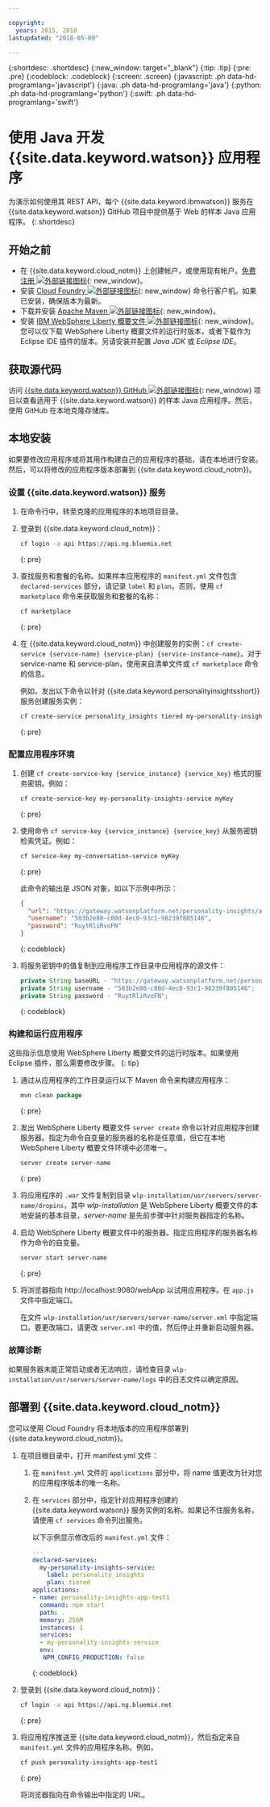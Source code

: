 ```yaml
---

copyright:
  years: 2015, 2018
lastupdated: "2018-05-09"

---
```


{:shortdesc: .shortdesc}
{:new_window: target="_blank"}
{:tip: .tip}
{:pre: .pre}
{:codeblock: .codeblock}
{:screen: .screen}
{:javascript: .ph data-hd-programlang='javascript'}
{:java: .ph data-hd-programlang='java'}
{:python: .ph data-hd-programlang='python'}
{:swift: .ph data-hd-programlang='swift'}

# 使用 Java 开发 {{site.data.keyword.watson}} 应用程序

为演示如何使用其 REST API，每个 {{site.data.keyword.ibmwatson}} 服务在 {{site.data.keyword.watson}} GitHub 项目中提供基于 Web 的样本 Java 应用程序。
{: shortdesc}

## 开始之前

- 在 {{site.data.keyword.cloud_notm}} 上创建帐户，或使用现有帐户。[免费注册 ![外部链接图标](../../icons/launch-glyph.svg "外部链接图标")](https://{DomainName}/registration/?target=/catalog/%3fcategory=watson){: new_window}。
- 安装 [Cloud Foundry ![外部链接图标](../../icons/launch-glyph.svg "外部链接图标")](https://github.com/cloudfoundry/cli#downloads){: new_window} 命令行客户机。如果已安装，确保版本为最新。
- 下载并安装 [Apache Maven ![外部链接图标](../../icons/launch-glyph.svg "外部链接图标")](https://maven.apache.org/download.cgi){: new_window}。
- 安装 [IBM WebSphere Liberty 概要文件 ![外部链接图标](../../icons/launch-glyph.svg "外部链接图标")](https://developer.ibm.com/wasdev/downloads/){: new_window}。您可以仅下载 WebSphere Liberty 概要文件的运行时版本，或者下载作为 Eclipse IDE 插件的版本。另请安装并配置 *Java JDK* 或 *Eclipse IDE*。

## 获取源代码
访问 [{{site.data.keyword.watson}} GitHub ![外部链接图标](../../icons/launch-glyph.svg "外部链接图标")](https://github.com/watson-developer-cloud){: new_window} 项目以查看适用于 {{site.data.keyword.watson}} 的样本 Java 应用程序。然后，使用 GitHub 在本地克隆存储库。

## 本地安装
如果要修改应用程序或将其用作构建自己的应用程序的基础，请在本地进行安装。然后，可以将修改的应用程序版本部署到 {{site.data.keyword.cloud_notm}}。

### 设置 {{site.data.keyword.watson}} 服务

1.  在命令行中，转至克隆的应用程序的本地项目目录。
1.  登录到 {{site.data.keyword.cloud_notm}}：

    ```bash
    cf login -a api https://api.ng.bluemix.net
    ```
    {: pre}

1.  查找服务和套餐的名称。如果样本应用程序的 `manifest.yml` 文件包含 `declared-services` 部分，请记录 `label` 和 `plan`。否则，使用 `cf marketplace` 命令来获取服务和套餐的名称：

    ```bash
    cf marketplace
    ```
    {: pre}

1.  在 {{site.data.keyword.cloud_notm}} 中创建服务的实例：`cf create-service {service-name} {service-plan} {service-instance-name}`。对于 service-name 和 service-plan，使用来自清单文件或 `cf marketplace` 命令的信息。

    例如，发出以下命令以针对 {{site.data.keyword.personalityinsightsshort}} 服务创建服务实例：

    ```bash
    cf create-service personality_insights tiered my-personality-insights-service
    ```
    {: pre}

### 配置应用程序环境

1.  创建 `cf create-service-key {service_instance} {service_key}` 格式的服务密钥。例如：


    ```bash
    cf create-service-key my-personality-insights-service myKey
    ```
    {: pre}

1.  使用命令 `cf service-key {service_instance} {service_key}` 从服务密钥检索凭证。例如：


    ```bash
    cf service-key my-conversation-service myKey
    ```
    {: pre}

    此命令的输出是 JSON 对象，如以下示例中所示：

    ```json
    {
      "url": "https://gateway.watsonplatform.net/personality-insights/api",
      "username": "583b2e88-c80d-4ec0-93c1-98239f805146",
      "password": "RuytRliRvoFN"
    }

    ```
    {: codeblock}
1.  将服务密钥中的值复制到应用程序工作目录中应用程序的源文件：

    ```java
    private String baseURL - "https://gateway.watsonplatform.net/personality-insights/api";
    private String username - "583b2e88-c80d-4ec0-93c1-98239f805146";
    private String password - "RuytRliRvoFN";
    ```
    {: codeblock}

### 构建和运行应用程序

这些指示信息使用 WebSphere Liberty 概要文件的运行时版本。如果使用 Eclipse 插件，那么需要修改步骤。
{: tip}

1.  通过从应用程序的工作目录运行以下 Maven 命令来构建应用程序：

    ```java
    mvn clean package
    ```
    {: pre}

1.  发出 WebSphere Liberty 概要文件 `server create` 命令以针对应用程序创建服务器。指定为命令自变量的服务器的名称是任意值，但它在本地 WebSphere Liberty 概要文件环境中必须唯一。

    ```bash
    server create server-name
    ```
    {: pre}

1.  将应用程序的 `.war` 文件复制到目录 `wlp-installation/usr/servers/server-name/dropins`，其中 *wlp-installation* 是 WebSphere Liberty 概要文件的本地安装的基本目录，*server-name* 是先前步骤中针对服务器指定的名称。
1.  启动 WebSphere Liberty 概要文件中的服务器。指定应用程序的服务器名称作为命令的自变量。

    ```bash
    server start server-name
    ```
    {: pre}

1.  将浏览器指向 http://localhost:9080/webApp 以试用应用程序。在 `app.js` 文件中指定端口。

    在文件 `wlp-installation/usr/servers/server-name/server.xml` 中指定端口。要更改端口，请更改 `server.xml` 中的值，然后停止并重新启动服务器。

### 故障诊断

如果服务器未能正常启动或者无法响应，请检查目录 `wlp-installation/usr/servers/server-name/logs` 中的日志文件以确定原因。

## 部署到 {{site.data.keyword.cloud_notm}}

您可以使用 Cloud Foundry 将本地版本的应用程序部署到 {{site.data.keyword.cloud_notm}}。

1.  在项目根目录中，打开 manifest.yml 文件：
    1. 在 `manifest.yml` 文件的 `applications` 部分中，将 name 值更改为针对您的应用程序版本的唯一名称。
    1. 在 `services` 部分中，指定针对应用程序创建的 {{site.data.keyword.watson}} 服务实例的名称。如果记不住服务名称，请使用 `cf services` 命令列出服务。

        以下示例显示修改后的 `manifest.yml` 文件：

        ```yml
        ---
        declared-services:
          my-personality-insights-service:
            label: personality_insights
            plan: tiered
        applications:
        - name: personality-insights-app-test1
          command: npm start
          path: .
          memory: 256M
          instances: 1
          services:
          - my-personality-insights-service
          env:
           NPM_CONFIG_PRODUCTION: false
        ```
        {: codeblock}

1.  登录到 {{site.data.keyword.cloud_notm}}：

    ```bash
    cf login -a api https://api.ng.bluemix.net
    ```
    {: pre}

1.  将应用程序推送至 {{site.data.keyword.cloud_notm}}，然后指定来自 `manifest.yml` 文件的应用程序名称。例如，

    ```bash
    cf push personality-insights-app-test1
    ```
    {: pre}

    将浏览器指向在命令输出中指定的 URL。
